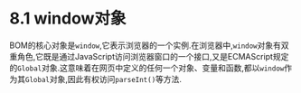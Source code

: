 # 8.1 window对象

BOM的核心对象是`window`,它表示浏览器的一个实例.在浏览器中,`window`对象有双重角色,它既是通过JavaScript访问浏览器窗口的一个接口,又是ECMAScript规定的`Global`对象.这意味着在网页中定义的任何一个对象、变量和函数,都以`window`作为其`Global`对象,因此有权访问`parseInt()`等方法.
